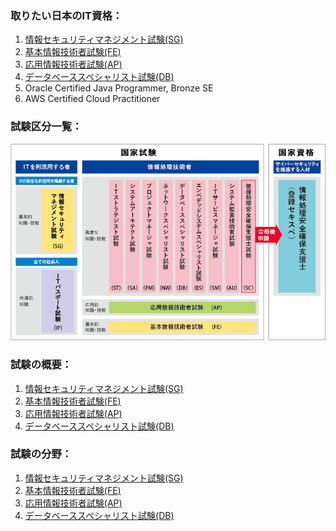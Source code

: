 ### 取りたい日本のIT資格：
1. [情報セキュリティマネジメント試験(SG)](./SG) 
2. [基本情報技術者試験(FE)](./FE)
3. [応用情報技術者試験(AP)](./AP)
4. [データベーススペシャリスト試験(DB)](./DB)
5. Oracle Certified Java Programmer, Bronze SE
6. AWS Certified Cloud Practitioner

### 試験区分一覧：<br>
![it_list](./pic/it_list.png)

### 試験の概要：
1. [情報セキュリティマネジメント試験(SG)](SG/01_概要.md)
2. [基本情報技術者試験(FE)](FE/01_概要.md)
3. [応用情報技術者試験(AP)](AP/01_概要.md)
4. [データベーススペシャリスト試験(DB)](DB/01_概要.md)

### 試験の分野：
1. [情報セキュリティマネジメント試験(SG)](SG/02_試験分野.md)
2. [基本情報技術者試験(FE)](FE/02_試験分野.md)
3. [応用情報技術者試験(AP)](AP/02_試験分野.md)
4. [データベーススペシャリスト試験(DB)](DB/02_試験分野.md)

